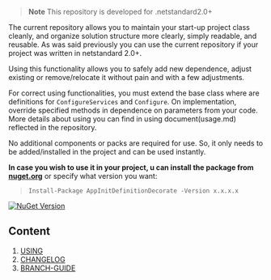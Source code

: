 > **Note** This repository is developed for .netstandard2.0+

The current repository allows you to maintain your start-up project class cleanly, and organize solution structure more clearly, simply readable, and reusable. As was said previously you can use the current repository if your project was written in netstandard 2.0+. 

Using this functionality allows you to safely add new dependence, adjust existing or remove/relocate it without pain and with a few adjustments.

For correct using functionalities, you must extend the base class where are definitions for `ConfigureServices` and `Configure`. On implementation, override specified methods in dependence on parameters from your code. More details about using you can find in using document(usage.md) reflected in the repository.

No additional components or packs are required for use. So, it only needs to be added/installed in the project and can be used instantly.

**In case you wish to use it in your project, u can install the package from <a href="https://www.nuget.org/packages/AppInitDefinitionDecorate" target="_blank">nuget.org</a>** or specify what version you want:


> `Install-Package AppInitDefinitionDecorate -Version x.x.x.x`

[![NuGet Version](https://img.shields.io/nuget/v/AppInitDefinitionDecorate.svg?style=flat)](https://www.nuget.org/packages/AppInitDefinitionDecorate/)

## Content
1. [USING](docs/usage.md)
1. [CHANGELOG](docs/CHANGELOG.md)
1. [BRANCH-GUIDE](docs/branch-guide.md)
